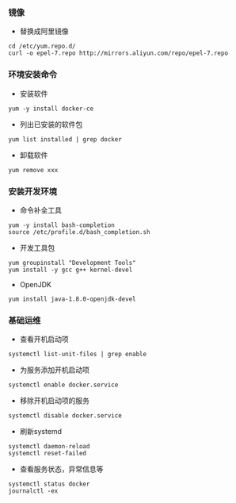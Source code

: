 ### 镜像
* 替换成阿里镜像
```
cd /etc/yum.repo.d/
curl -o epel-7.repo http://mirrors.aliyun.com/repo/epel-7.repo
```

### 环境安装命令
* 安装软件
```
yum -y install docker-ce
```

* 列出已安装的软件包
```
yum list installed | grep docker
```

* 卸载软件
```
yum remove xxx
```

### 安装开发环境
* 命令补全工具
```
yum -y install bash-completion
source /etc/profile.d/bash_completion.sh
```
* 开发工具包
```
yum groupinstall "Development Tools"
yum install -y gcc g++ kernel-devel  
```
* OpenJDK
```
yum install java-1.8.0-openjdk-devel
```


### 基础运维
* 查看开机启动项
```
systemctl list-unit-files | grep enable
```

* 为服务添加开机启动项
```
systemctl enable docker.service
```

* 移除开机启动项的服务
```
systemctl disable docker.service
```

* 刷新systemd
```
systemctl daemon-reload
systemctl reset-failed
```

* 查看服务状态，异常信息等
```
systemctl status docker
journalctl -ex
```